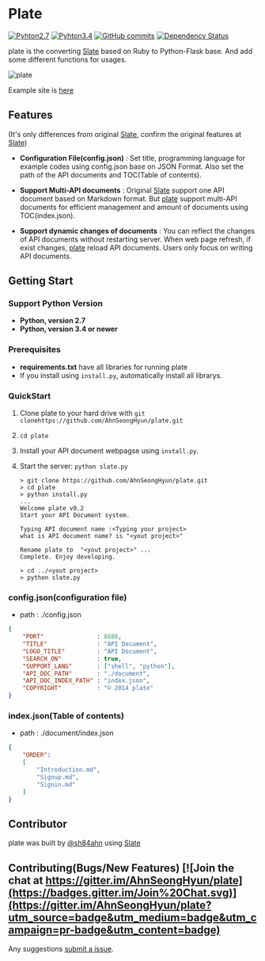 Plate
========
 
[![Pyhton2.7](https://img.shields.io/badge/python-2.7-brightgreen.svg)](https://github.com/AhnSeongHyun/plate)  [![Pyhton3.4](https://img.shields.io/badge/python-3.4-red.svg)](https://github.com/AhnSeongHyun/plate) [![GitHub commits](https://img.shields.io/github/commits-since/AhnSeongHyun/plate/v0.2.svg)](https://github.com/AhnSeongHyun/plate) [![Dependency Status](https://gemnasium.com/AhnSeongHyun/plate.svg)](https://gemnasium.com/AhnSeongHyun/plate) 



  
plate is the converting [Slate](http://tripit.github.io/slate) based on Ruby to Python-Flask base. And add some different functions for usages. 
  
![plate](https://farm9.staticflickr.com/8562/15916154516_b5aacc6790_c.jpg) 
 
Example site is [here](http://ash84.net:8888)


Features
------------
(It's only differences from original [Slate](http://tripit.github.io/slate), confirm the original features at [Slate](http://tripit.github.io/slate))


- **Configuration File(config.json)**
: Set title, programming language for example codes using config.json base on JSON Format. Also set the path of the API documents and TOC(Table of contents).

- **Support Multi-API documents**
: Original [Slate](http://tripit.github.io/slate) support one API document based on Markdown format. But [plate](https://github.com/AhnSeongHyun/plate) support multi-API documents for efficient management and amount of documents using TOC(index.json).

- **Support dynamic changes of documents**
: You can reflect the changes of API documents without restarting server. When web page refresh, if exist changes, [plate](https://github.com/AhnSeongHyun/plate) reload API documents. Users only focus on writing API documents.
 

Getting Start
------------------------------

### Support Python Version 
  - **Python, version 2.7**
  - **Python, version 3.4 or newer**

### Prerequisites
 
 - **requirements.txt** have all libraries for running plate
 - If you install using `install.py`, automatically install all librarys. 

### QuickStart 

 1. Clone plate to your hard drive with `git clonehttps://github.com/AhnSeongHyun/plate.git`
 2. `cd plate`
 4. Install your API document webpagse using `install.py`. 
 5. Start the server: `python slate.py`

    ```shell
    > git clone https://github.com/AhnSeongHyun/plate.git
    > cd plate 
    > python install.py 
    ...
    Welcome plate v0.2
    Start your API Document system.
    
    Typing API document name :<Typing your project>
    what is API document name? is "<yout project>"
    
    Rename plate to  "<yout project>" ...
    Complete. Enjoy developing.
    
    > cd ../<yout project>
    > python slate.py 
    ```

### config.json(configuration file)
- path : ./config.json
```json
{
    "PORT"               : 8888,
    "TITLE"              : "API Document", 
    "LOGO_TITLE"         : "API Document",
    "SEARCH_ON"          : true, 
    "SUPPORT_LANG"       : ["shell", "python"],
    "API_DOC_PATH"       : "./document",
    "API_DOC_INDEX_PATH" : "index.json",
    "COPYRIGHT"          : "© 2014 plate"
}
```

### index.json(Table of contents)
- path : ./document/index.json
```json
{
    "ORDER":
    [
        "Introduction.md",
        "Signup.md",
        "Signin.md"
    ]
}
```

Contributor
--------------------
plate was built by [@sh84ahn](https://twitter.com/sh84ahn) using [Slate](http://tripit.github.io/slate)

Contributing(Bugs/New Features) [![Join the chat at https://gitter.im/AhnSeongHyun/plate](https://badges.gitter.im/Join%20Chat.svg)](https://gitter.im/AhnSeongHyun/plate?utm_source=badge&utm_medium=badge&utm_campaign=pr-badge&utm_content=badge)
--------------------
Any suggestions [submit a issue](https://github.com/AhnSeongHyun/plate/issues). 
